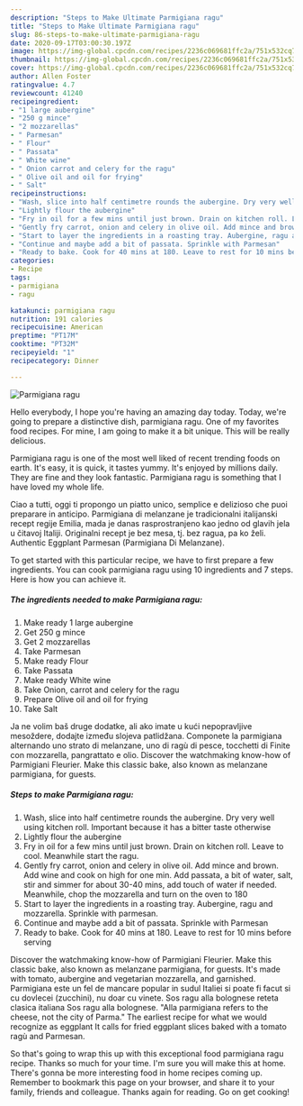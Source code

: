 ```yaml
---
description: "Steps to Make Ultimate Parmigiana ragu"
title: "Steps to Make Ultimate Parmigiana ragu"
slug: 86-steps-to-make-ultimate-parmigiana-ragu
date: 2020-09-17T03:00:30.197Z
image: https://img-global.cpcdn.com/recipes/2236c069681ffc2a/751x532cq70/parmigiana-ragu-recipe-main-photo.jpg
thumbnail: https://img-global.cpcdn.com/recipes/2236c069681ffc2a/751x532cq70/parmigiana-ragu-recipe-main-photo.jpg
cover: https://img-global.cpcdn.com/recipes/2236c069681ffc2a/751x532cq70/parmigiana-ragu-recipe-main-photo.jpg
author: Allen Foster
ratingvalue: 4.7
reviewcount: 41240
recipeingredient:
- "1 large aubergine"
- "250 g mince"
- "2 mozzarellas"
- " Parmesan"
- " Flour"
- " Passata"
- " White wine"
- " Onion carrot and celery for the ragu"
- " Olive oil and oil for frying"
- " Salt"
recipeinstructions:
- "Wash, slice into half centimetre rounds the aubergine. Dry very well using kitchen roll. Important because it has a bitter taste otherwise"
- "Lightly flour the aubergine"
- "Fry in oil for a few mins until just brown. Drain on kitchen roll. Leave to cool. Meanwhile start the ragu."
- "Gently fry carrot, onion and celery in olive oil. Add mince and brown. Add wine and cook on high for one min. Add passata, a bit of water, salt, stir and simmer for about 30-40 mins, add touch of water if needed. Meanwhile, chop the mozzarella and turn on the oven to 180"
- "Start to layer the ingredients in a roasting tray. Aubergine, ragu and mozzarella. Sprinkle with parmesan."
- "Continue and maybe add a bit of passata. Sprinkle with Parmesan"
- "Ready to bake. Cook for 40 mins at 180. Leave to rest for 10 mins before serving"
categories:
- Recipe
tags:
- parmigiana
- ragu

katakunci: parmigiana ragu 
nutrition: 191 calories
recipecuisine: American
preptime: "PT17M"
cooktime: "PT32M"
recipeyield: "1"
recipecategory: Dinner

---
```



![Parmigiana ragu](https://img-global.cpcdn.com/recipes/2236c069681ffc2a/751x532cq70/parmigiana-ragu-recipe-main-photo.jpg)

Hello everybody, I hope you're having an amazing day today. Today, we're going to prepare a distinctive dish, parmigiana ragu. One of my favorites food recipes. For mine, I am going to make it a bit unique. This will be really delicious.

Parmigiana ragu is one of the most well liked of recent trending foods on earth. It's easy, it is quick, it tastes yummy. It's enjoyed by millions daily. They are fine and they look fantastic. Parmigiana ragu is something that I have loved my whole life.

Ciao a tutti, oggi ti propongo un piatto unico, semplice e delizioso che puoi preparare in anticipo. Parmigiana di melanzane je tradicionalni italijanski recept regije Emilia, mada je danas rasprostranjeno kao jedno od glavih jela u čitavoj Italiji. Originalni recept je bez mesa, tj. bez ragua, pa ko želi. Authentic Eggplant Parmesan (Parmigiana Di Melanzane).


To get started with this particular recipe, we have to first prepare a few ingredients. You can cook parmigiana ragu using 10 ingredients and 7 steps. Here is how you can achieve it.

<!--inarticleads1-->

##### The ingredients needed to make Parmigiana ragu:

1. Make ready 1 large aubergine
1. Get 250 g mince
1. Get 2 mozzarellas
1. Take  Parmesan
1. Make ready  Flour
1. Take  Passata
1. Make ready  White wine
1. Take  Onion, carrot and celery for the ragu
1. Prepare  Olive oil and oil for frying
1. Take  Salt


Ja ne volim baš druge dodatke, ali ako imate u kući nepopravljive mesoždere, dodajte između slojeva patlidžana. Componete la parmigiana alternando uno strato di melanzane, uno di ragù di pesce, tocchetti di Finite con mozzarella, pangrattato e olio. Discover the watchmaking know-how of Parmigiani Fleurier. Make this classic bake, also known as melanzane parmigiana, for guests. 

<!--inarticleads2-->

##### Steps to make Parmigiana ragu:

1. Wash, slice into half centimetre rounds the aubergine. Dry very well using kitchen roll. Important because it has a bitter taste otherwise
1. Lightly flour the aubergine
1. Fry in oil for a few mins until just brown. Drain on kitchen roll. Leave to cool. Meanwhile start the ragu.
1. Gently fry carrot, onion and celery in olive oil. Add mince and brown. Add wine and cook on high for one min. Add passata, a bit of water, salt, stir and simmer for about 30-40 mins, add touch of water if needed. Meanwhile, chop the mozzarella and turn on the oven to 180
1. Start to layer the ingredients in a roasting tray. Aubergine, ragu and mozzarella. Sprinkle with parmesan.
1. Continue and maybe add a bit of passata. Sprinkle with Parmesan
1. Ready to bake. Cook for 40 mins at 180. Leave to rest for 10 mins before serving


Discover the watchmaking know-how of Parmigiani Fleurier. Make this classic bake, also known as melanzane parmigiana, for guests. It&#39;s made with tomato, aubergine and vegetarian mozzarella, and garnished. Parmigiana este un fel de mancare popular in sudul Italiei si poate fi facut si cu dovlecei (zucchini), nu doar cu vinete. Sos ragu alla bolognese reteta clasica italiana Sos ragu alla bolognese. &#34;Alla parmigiana refers to the cheese, not the city of Parma.&#34; The earliest recipe for what we would recognize as eggplant It calls for fried eggplant slices baked with a tomato ragù and Parmesan. 

So that's going to wrap this up with this exceptional food parmigiana ragu recipe. Thanks so much for your time. I'm sure you will make this at home. There's gonna be more interesting food in home recipes coming up. Remember to bookmark this page on your browser, and share it to your family, friends and colleague. Thanks again for reading. Go on get cooking!
